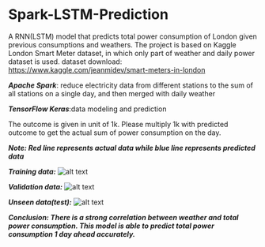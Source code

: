 # Spark-LSTM-Prediction
A RNN(LSTM) model that predicts total power consumption of London given previous consumptions and weathers.
The project is based on Kaggle London Smart Meter dataset, in which only part of weather and daily power dataset is used.
dataset download: https://www.kaggle.com/jeanmidev/smart-meters-in-london

***Apache Spark***: reduce electricity data from different stations to the sum of all stations on a single day, and then merged with daily weather

***TensorFlow Keras***:data modeling and prediction

The outcome is given in unit of 1k. Please multiply 1k with predicted outcome to get the actual sum of power consumption on the day.

***Note: Red line represents actual data while blue line represents predicted data***

***Training data:***
![alt text](https://github.com/JeffreyW0w/Spark-LSTM-Prediction/blob/master/result_pics/train.png?raw=true)

***Validation data:***
![alt text](https://github.com/JeffreyW0w/Spark-LSTM-Prediction/blob/master/result_pics/valid.png?raw=true)

***Unseen data(test):***
![alt text](https://github.com/JeffreyW0w/Spark-LSTM-Prediction/blob/master/result_pics/test.png?raw=true)


***Conclusion:
There is a strong correlation between weather and total power consumption. This model is able to predict total power consumption 1 day ahead accurately.***
